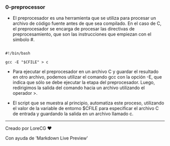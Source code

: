 ### 0-preprocessor


* El preprocesador es una herramienta que se utiliza para procesar un archivo de código fuente antes de que sea compilado. En el caso de C, el preprocesador se encarga de procesar las directivas de preprocesamiento, que son las instrucciones que empiezan con el símbolo #.

```

#!/bin/bash

gcc -E "$CFILE" > c

```


* Para ejecutar el preprocesador en un archivo C y guardar el resultado en otro archivo, podemos utilizar el comando gcc con la opción -E, que indica que sólo se debe ejecutar la etapa del preprocesador. Luego, redirigimos la salida del comando hacia un archivo utilizando el operador >.

* El script que se muestra al principio, automatiza este proceso, utilizando el valor de la variable de entorno $CFILE para especificar el archivo C de entrada y guardando la salida en un archivo llamado c.


--------------------
Creado por LoreCG ❤

Con ayuda de 'Markdown Live Preview'
